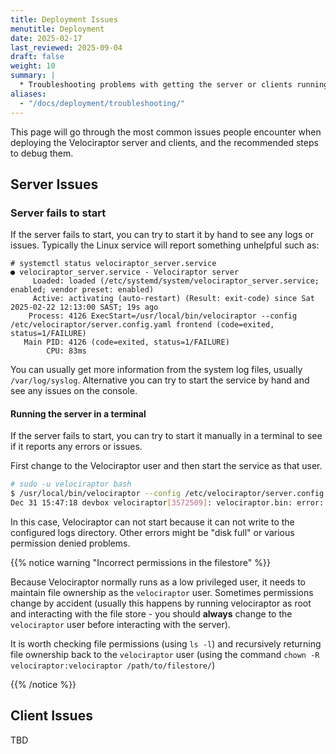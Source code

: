 ```yaml
---
title: Deployment Issues
menutitle: Deployment
date: 2025-02-17
last_reviewed: 2025-09-04
draft: false
weight: 10
summary: |
  * Troubleshooting problems with getting the server or clients running.
aliases:
  - "/docs/deployment/troubleshooting/"
---
```


This page will go through the most common issues people encounter when deploying
the Velociraptor server and clients, and the recommended steps to debug them.

## Server Issues

### Server fails to start

If the server fails to start, you can try to start it by hand to see
any logs or issues. Typically the Linux service will report something
unhelpful such as:

```
# systemctl status velociraptor_server.service
● velociraptor_server.service - Velociraptor server
     Loaded: loaded (/etc/systemd/system/velociraptor_server.service; enabled; vendor preset: enabled)
     Active: activating (auto-restart) (Result: exit-code) since Sat 2025-02-22 12:13:00 SAST; 19s ago
    Process: 4126 ExecStart=/usr/local/bin/velociraptor --config /etc/velociraptor/server.config.yaml frontend (code=exited, status=1/FAILURE)
   Main PID: 4126 (code=exited, status=1/FAILURE)
        CPU: 83ms
```

You can usually get more information from the system log files, usually
`/var/log/syslog`. Alternative you can try to start the service by hand and see
any issues on the console.

#### Running the server in a terminal

If the server fails to start, you can try to start it manually in a terminal to
see if it reports any errors or issues.

First change to the Velociraptor user and then start the service as that user.

```sh
# sudo -u velociraptor bash
$ /usr/local/bin/velociraptor --config /etc/velociraptor/server.config.yaml frontend -v
Dec 31 15:47:18 devbox velociraptor[3572509]: velociraptor.bin: error: frontend: loading config file: failed to acquire target io.Writer: failed to create a new file /mnt/data/logs/Velociraptor_debug.log.202112270000: failed to open file /mnt/data/logs/Velociraptor_debug.log.202112270000: open /mnt/data/logs/Velociraptor_debug.log.202112270000: permission denied
```

In this case, Velociraptor can not start because it can not write to the
configured logs directory. Other errors might be "disk full" or various
permission denied problems.

{{% notice warning "Incorrect permissions in the filestore" %}}

Because Velociraptor normally runs as a low privileged user, it needs to
maintain file ownership as the `velociraptor` user. Sometimes permissions change
by accident (usually this happens by running velociraptor as root and
interacting with the file store - you should **always** change to the
`velociraptor` user before interacting with the server).

It is worth checking file permissions (using `ls -l`) and recursively returning
file ownership back to the `velociraptor` user
(using the command `chown -R velociraptor:velociraptor /path/to/filestore/`)

{{% /notice %}}

## Client Issues

TBD

<!-- ### Client fails to start


{{< tabs >}}
{{% tab name="Windows" %}}
```sh
sc query velociraptor
```
{{% /tab %}}
{{% tab name="macOS" %}}
```sh
```
{{% /tab %}}
{{% tab name="Linux" %}}
```sh
$ sudo systemctl status velociraptor_client.service
[sudo] password for user:
● velociraptor_client.service - Velociraptor client
     Loaded: loaded (/etc/systemd/system/velociraptor_client.service; enabled; vendor preset: enabled)
     Active: activating (auto-restart) (Result: exit-code) since Fri 2025-09-05 12:24:18 SAST; 1min 2s ago
    Process: 767 ExecStart=/usr/local/bin/velociraptor_client --config /etc/velociraptor/client.config.yaml client --quiet (code=exited, status=1/FAILURE)
   Main PID: 767 (code=exited, status=1/FAILURE)
        CPU: 131ms
```
{{% /tab %}}
{{< /tabs >}}

#### Running the client in a terminal

If the client fails to start, you can try to start it manually in a terminal
with the `-v` (verbose) flag to see if it reports any errors or issues.

{{< tabs >}}
{{% tab name="Windows" %}}
```sh
"C:\Program Files\Velociraptor\Velociraptor.exe"  --config "C:\Program Files\Velociraptor\client.config.yaml" service run -v
```
{{% /tab %}}
{{% tab name="macOS" %}}
```sh
```
{{% /tab %}}
{{% tab name="Linux" %}}
```sh
$ sudo /usr/local/bin/velociraptor_client --config /etc/velociraptor/client.config.yaml client -v
```
{{% /tab %}}
{{< /tabs >}} -->
